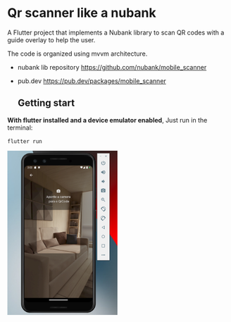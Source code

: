 # Qr scanner like a nubank

A Flutter project that implements a Nubank library to scan QR codes with a guide overlay to help the user.

The code is organized using mvvm architecture.

- nubank lib repository
  https://github.com/nubank/mobile_scanner

- pub.dev
  https://pub.dev/packages/mobile_scanner

  ## Getting start

**With flutter installed and a device emulator enabled**, Just run in the terminal:

```
flutter run
```

<img width="250" src="screenshot/capture_one.png">
